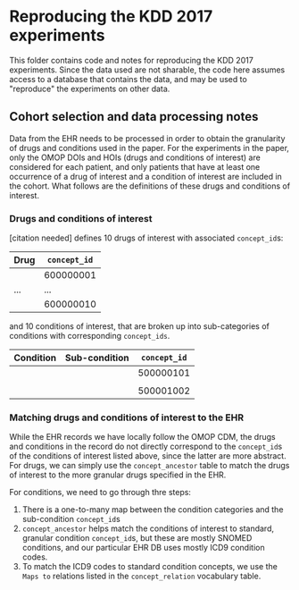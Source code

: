 # Reproducing the KDD 2017 experiments

This folder contains code and notes for reproducing the KDD 2017 experiments.
Since the data used are not sharable, the code here assumes access to a database that contains the data, and may be
used to "reproduce" the experiments on other data.

## Cohort selection and data processing notes

Data from the EHR needs to be processed in order to obtain the granularity of drugs and conditions used in the paper.
For the experiments in the paper, only the OMOP DOIs and HOIs (drugs and conditions of interest) are considered for
each patient, and only patients that have at least one occurrence of a drug of interest and a condition of interest are
included in the cohort.
What follows are the definitions of these drugs and conditions of interest.

### Drugs and conditions of interest

[citation needed] defines 10 drugs of interest with associated `concept_id`s:

| Drug | `concept_id` |
|------|--------------|
|   | 600000001 |
| ... | ... |
|   | 600000010 |

and 10 conditions of interest, that are broken up into sub-categories of conditions with corresponding `concept_ids`.

| Condition | Sub-condition | `concept_id` |
|----|----|----|
|   |    | 500000101 |
|   |    |    |
|   |    | 500001002 |

### Matching drugs and conditions of interest to the EHR

While the EHR records we have locally follow the OMOP CDM, the drugs and conditions in the record do not directly correspond to the `concept_id`s of the conditions of interest listed above, since the latter are more abstract.
For drugs, we can simply use the `concept_ancestor` table to match the drugs of interest to the more granular drugs specified in the EHR.

For conditions, we need to go through thre steps:

1. There is a one-to-many map between the condition categories and the sub-condition `concept_id`s
2. `concept_ancestor` helps match the conditions of interest to standard, granular condition `concept_id`s, but these are mostly SNOMED conditions, and our particular EHR DB uses mostly ICD9 condition codes.
3. To match the ICD9 codes to standard condition concepts, we use the `Maps to` relations listed in the `concept_relation` vocabulary table.

